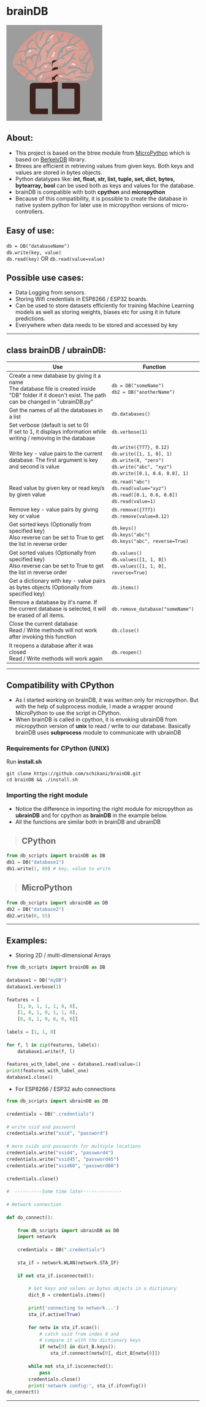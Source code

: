 # brainDB
![alt text](https://github.com/schikani/brainDB/blob/main/brainDB.png)

## About:
* This project is based on the btree module from [MicroPython](https://github.com/micropython/micropython) which is based on [BerkelyDB](https://www.oracle.com/database/technologies/related/berkeleydb.html) library.
* Btrees are efficient in retrieving values from given keys. Both keys and values are stored in bytes objects.
* Python datatypes like: **int, float, str, list, tuple, set, dict, bytes, bytearray, bool** can be used both as keys and values for the database.
* brainDB is compatible with both **cpython** and **micropython**
* Because of this compatibility, it is possible to create the database in native system python for later use in micropython versions of micro-controllers. 

## Easy of use:
`db = DB("databaseName")`<br>
`db.write(key, value)`<br>
`db.read(key)` OR `db.read(value=value)`

## Possible use cases:
* Data Logging from sensors.
* Storing Wifi credentials in ESP8266 / ESP32 boards.
* Can be used to store datasets efficiently for training Machine Learning models as well as storing weights, biases etc for using it in future predictions.
* Everywhere when data needs to be stored and accessed by key
* * *
## class brainDB / ubrainDB:
|Use|Function
|-|-|
|Create a new database by giving it a name<br>The database file is created inside "DB" folder if it doesn't exist. The path can be changed in "ubrainDB.py"|`db = DB("someName")`<br>`db2 = DB("anotherName")`|
|Get the names of all the databases in a list|`db.databases()`|
|Set verbose (default is set to 0)<br>If set to 1, it displays information while writing / removing in the database|`db.verbose(1)`|
|Write key - value pairs to the current database. The first argument is key and second is value|`db.write({777}, 0.12)`<br>`db.write([1, 1, 0], 1)`<br>`db.write(0, "zero")`<br>`db.write("abc", "xyz")`<br>`db.write([0.1, 0.6, 0.8], 1)`|
|Read value by given key or read key/s by given value|`db.read("abc")`<br>`db.read(value="xyz")`<br>`db.read([0.1, 0.6, 0.8])`<br>`db.read(value=1)`|
|Remove key - value pairs by giving key or value|`db.remove({777})`<br>`db.remove(value=0.12)`|
|Get sorted keys (Optionally from specified key)<br>Also reverse can be set to True to get the list in reverse order|`db.keys()`<br>`db.keys("abc")`<br>`db.keys("abc", reverse=True)`|
|Get sorted values (Optionally from specified key)<br>Also reverse can be set to True to get the list in reverse order|`db.values()`<br>`db.values([1, 1, 0])`<br>`db.values([1, 1, 0], reverse=True)`|
|Get a dictionary with key - value pairs as bytes objects (Optionally from specified key)|`db.items()`|
|Remove a database by it's name. If the current database is selected, it will be erased of all items.|`db.remove_database("someName")`|
|Close the current database<br>Read / Write methods will not work after invoking this function|`db.close()`|
|It reopens a database after it was closed<br>Read / Write methods will work again |`db.reopen()`|
* * *
## Compatibility with **CPython**
* As I started working on brainDB, it was written only for micropython. But with the help of subprocess module, I made a wrapper around MicroPython to use the script in CPython.
* When brainDB is called in cpython, it is envoking ubrainDB from micropython version of **unix** to read / write to our database. Basically brainDB uses **subprocess** module to communicate with ubrainDB

### Requirements for CPython (UNIX)
Run **install.sh**
```shell
git clone https://github.com/schikani/brainDB.git
cd brainDB && ./install.sh
```
### Importing the right module
* Notice the difference in importing the right module for micropython as **ubrainDB** and for cpython as **brainDB** in the example below.
* All the functions are similar both in brainDB and ubrainDB

> ## CPython
```python
from db_scripts import brainDB as DB
db1 = DB("database1")
db1.write(1, 89) # key, value to write

```
> ## MicroPython
```python
from db_scripts import ubrainDB as DB
db2 = DB("database2")
db2.write(0, 55)
```
* * *

## Examples:
* Storing 2D / multi-dimensional Arrays

```python
from db_scripts import brainDB as DB

database1 = DB("myDB")
database1.verbose(1)

features = [
    [1, 0, 1, 1, 1, 0, 0],
    [1, 0, 1, 0, 1, 1, 0],
    [0, 0, 1, 0, 0, 0, 0]]

labels = [1, 1, 0]

for f, l in zip(features, labels):
    database1.write(f, l)

features_with_label_one = database1.read(value=1)
print(features_with_label_one)
database1.close()
```
* For ESP8266 /  ESP32 auto connections

```python
from db_scripts import ubrainDB as DB

credentials = DB(".credentials")

# write ssid and password
credentials.write("ssid", "password")

# more ssids and passwords for multiple locations
credentials.write("ssid4", "password4")
credentials.write("ssid45", "password45")
credentials.write("ssid60", "password60")

credentials.close()

#  ----------Some time later--------------

# Network connection

def do_connect():

    from db_scripts import ubrainDB as DB
    import network
  
    credentials = DB(".credentials")
    
    sta_if = network.WLAN(network.STA_IF)
    
    if not sta_if.isconnected():
        
        # Get keys and values as bytes objects in a dictionary
        dict_B = credentials.items()
        
        print('connecting to network...')
        sta_if.active(True)
        
        for netw in sta_if.scan():
            # catch ssid from index 0 and
            # compare it with the dictionary keys
            if netw[0] in dict_B.keys():
                sta_if.connect(netw[0], dict_B[netw[0]])
  
        while not sta_if.isconnected():
            pass
        credentials.close()
        print('network config:', sta_if.ifconfig())
do_connect()
```

* * *

